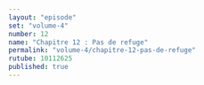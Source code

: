 ```yaml
---
layout: "episode"
set: "volume-4"
number: 12
name: "Chapitre 12 : Pas de refuge"
permalink: "volume-4/chapitre-12-pas-de-refuge"
rutube: 10112625
published: true
---
```

